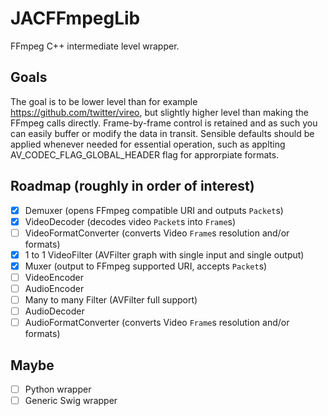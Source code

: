 # JACFFmpegLib
FFmpeg C++ intermediate level wrapper. 

## Goals
The goal is to be lower level than for example https://github.com/twitter/vireo, but slightly higher level than making the FFmpeg calls directly. Frame-by-frame control is retained and as such you can easily buffer or modify the data in transit.
Sensible defaults should be applied whenever needed for essential operation, such as applting AV_CODEC_FLAG_GLOBAL_HEADER flag for approrpiate formats.

## Roadmap (roughly in order of interest)
- [X] Demuxer (opens FFmpeg compatible URI and outputs `Packet`s)
- [X] VideoDecoder (decodes video `Packet`s into `Frame`s) 
- [ ] VideoFormatConverter (converts Video `Frame`s resolution and/or formats)
- [X] 1 to 1 VideoFilter (AVFilter graph with single input and single output)
- [X] Muxer (output to FFmpeg supported URI, accepts `Packet`s)
- [ ] VideoEncoder
- [ ] AudioEncoder
- [ ] Many to many Filter (AVFilter full support)
- [ ] AudioDecoder 
- [ ] AudioFormatConverter (converts Video `Frame`s resolution and/or formats)

## Maybe
- [ ] Python wrapper
- [ ] Generic Swig wrapper
